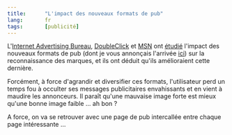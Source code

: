 ```yaml
--- 
title:      "L'impact des nouveaux formats de pub" 
lang:       fr 
tags:       [publicité]
---
```



L'[Internet Advertising Bureau](http://www.iab.net/), [DoubleClick](http://www.doubleclick.net/) et [MSN](http://www.msn.com/) ont [étudié](http://www.iab.net/news/content/brand_research.html) l'impact des nouveaux formats de pub (dont je vous annonçais l'arrivée [ici](/2001/02/pourquoi-faire-simple-quand-on-peut-faire-complique.html)) sur la reconnaissance des marques, et ils ont déduit qu'ils amélioraient cette dernière.

Forcément, à force d'agrandir et diversifier ces formats, l'utilisateur perd un temps fou à occulter ses messages publicitaires envahissants et en vient à maudire les annonceurs. Il paraît qu'une mauvaise image forte est mieux qu'une bonne image faible ... ah bon ?

A force, on va se retrouver avec une page de pub intercallée entre chaque page intéressante ...
